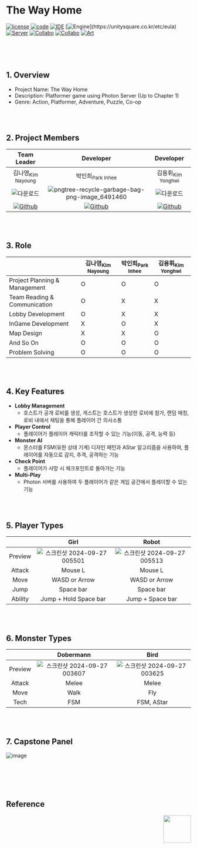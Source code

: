 # The Way Home
[![license](https://img.shields.io/badge/License-MIT-red)](https://github.com/CHOULOKY/Isaac-Imitation?tab=MIT-1-ov-file)
[![code](https://img.shields.io/badge/Code-C%23-purple)](https://dotnet.microsoft.com/ko-kr/platform/free)
[![IDE](https://img.shields.io/badge/IDE-VS-blueviolet)](https://visualstudio.microsoft.com/ko/vs/)
[![Engine](https://img.shields.io/badge/Engine-Unity(22.3.23f1)-white?logo=unity&logoColor=white)](https://unitysquare.co.kr/etc/eula)
[![Server](https://img.shields.io/badge/Server-Photon-004480?logo=Photon&logoColor=white)](https://doc.photonengine.com/ko-kr/server/current/operations/licenses)
[![Collabo](https://img.shields.io/badge/Collabo-GithubDesktop-purple)](https://docs.github.com/ko/desktop)
[![Collabo](https://img.shields.io/badge/Collabo-Notion-000000?logo=notion&logoColor=white)](https://www.notion.so/ko/pricing)
[![Art](https://img.shields.io/badge/Art-Aseprite-7D929E?logo=aseprite&logoColor=white)](https://store.steampowered.com/app/431730/Aseprite/?l=koreana)

<br><br><br>

## 1. Overview 
- Project Name: The Way Home
- Description: Platformer game using Photon Server (Up to Chapter 1)
- Genre: Action, Platformer, Adventure, Puzzle, Co-op

<br><br>

## 2. Project Members
|Team Leader|Developer|Developer|
|:--:|:--:|:--:|
|김나영<sub>Kim Nayoung</sub>|박인희<sub>Park Inhee</sub>|김용휘<sub>Kim Yonghwi</sub>|
|![다운로드](https://github.com/user-attachments/assets/f8d4e10d-f847-4170-a6fc-af61cf8fbe99)|![pngtree-recycle-garbage-bag-png-image_6491460](https://github.com/user-attachments/assets/ad653ad3-e628-42f2-92b1-85f7daaff750)|![다운로드](https://github.com/user-attachments/assets/f8d4e10d-f847-4170-a6fc-af61cf8fbe99)|
|[![Github](https://img.shields.io/badge/Github-181717?style=for-the-badge&logo=Github&logoColor=white)](https://github.com/NaYoung1017)|[![Github](https://img.shields.io/badge/Github-181717?style=for-the-badge&logo=Github&logoColor=white)](https://github.com/CHOULOKY)|[![Github](https://img.shields.io/badge/Github-181717?style=for-the-badge&logo=Github&logoColor=white)](https://github.com/HOKAGO-MEMORIES)|

<br><br>

## 3. Role
||김나영<sub>Kim Nayoung</sub>|박인희<sub>Park Inhee</sub>|김용휘<sub>Kim Yonghwi</sub>|
|--|--|--|--|
|Project Planning & Management|O|O|O|
|Team Reading & Communication|O|X|X|
|Lobby Development|O|X|X|
|InGame Development|X|O|X|
|Map Design|X|X|O|
|And So On|O|O|O|
|Problem Solving|O|O|O|

<br><br>

## 4. Key Features
- **Lobby Management**
  - 호스트가 공개 로비를 생성, 게스트는 호스트가 생성한 로비에 참가, 랜덤 매칭, 로비 내에서 채팅을 통해 플레이어 간 의사소통
- **Player Control**
  - 플레이어가 플레이어 캐릭터를 조작할 수 있는 기능(이동, 공격, 능력 등)
- **Monster AI**
  - 몬스터를 FSM(유한 상태 기계) 디자인 패턴과 AStar 알고리즘을 사용하여, 플레이어를 자동으로 감지, 추격, 공격하는 기능
- **Check Point**
  - 플레이어가 사망 시 체크포인트로 돌아가는 기능
- **Multi-Play**
  - Photon 서버를 사용하여 두 플레이어가 같은 게임 공간에서 플레이할 수 있는 기능

<br><br>

## 5. Player Types
||Girl|Robot|
|:--:|:--:|:--:|
|Preview|![스크린샷 2024-09-27 005501](https://github.com/user-attachments/assets/cde00f23-0254-44ae-9c85-845404c6529a)|![스크린샷 2024-09-27 005513](https://github.com/user-attachments/assets/c4493ef2-2825-4e4b-8917-884c343869fb)|
|Attack|Mouse L|Mouse L|
|Move|WASD or Arrow|WASD or Arrow|
|Jump|Space bar|Space bar|
|Ability|Jump + Hold Space bar|Jump + Space bar|

<br><br>

## 6. Monster Types
||Dobermann|Bird|
|:--:|:--:|:--:|
|Preview|![스크린샷 2024-09-27 003607](https://github.com/user-attachments/assets/11449cd4-fed6-4c67-b033-55ee4f0de603)|![스크린샷 2024-09-27 003625](https://github.com/user-attachments/assets/58503f83-9769-47b1-a974-729f6b0a305b)|
|Attack|Melee|Melee|
|Move|Walk|Fly|
|Tech|FSM|FSM, AStar|

<br><br>

## 7. Capstone Panel
![image](https://github.com/user-attachments/assets/6f7ee1ea-1a25-48e8-a2ce-7909f4a0984d)

<br><br><br><br>

## Reference
<img align="right" src="https://github.com/user-attachments/assets/141c54f0-2640-4423-b313-8dde2cfa098c" width="75" height="75" />
